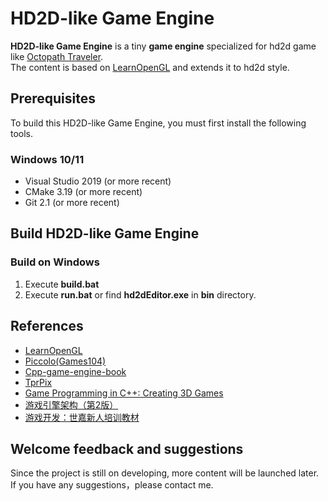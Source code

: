 # HD2D-like Game Engine
**HD2D-like Game Engine** is a tiny **game engine** specialized for hd2d game like [Octopath Traveler](https://en.wikipedia.org/wiki/Octopath_Traveler). <br /> 
The content is based on [LearnOpenGL](https://learnopengl-cn.github.io/) and extends it to hd2d style.

## Prerequisites
To build this HD2D-like Game Engine, you must first install the following tools.

### Windows 10/11
+ Visual Studio 2019 (or more recent)
+ CMake 3.19 (or more recent)
+ Git 2.1 (or more recent)

## Build HD2D-like Game Engine

### Build on Windows
1. Execute **build.bat**
2. Execute **run.bat** or find **hd2dEditor.exe** in **bin** directory.

## References
+ [LearnOpenGL](https://learnopengl-cn.github.io/)
+ [Piccolo(Games104)](https://github.com/BoomingTech/Piccolo)
+ [Cpp-game-engine-book](https://github.com/ThisisGame/cpp-game-engine-book)
+ [TprPix](https://github.com/turesnake/tprPix)
+ [Game Programming in C++: Creating 3D Games](https://www.pearson.com/en-us/subject-catalog/p/game-programming-in-c-creating-3d-games/P200000009521/9780134597201)
+ [游戏引擎架构（第2版）](http://www.broadview.com.cn/book/2704)
+ [游戏开发：世嘉新人培训教材](http://www.ituring.com.cn/book/1742)

## Welcome feedback and suggestions
Since the project is still on developing, more content will be launched later.
If you have any suggestions，please contact me.
